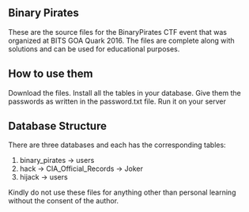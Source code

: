 Binary Pirates
---------------

These are the source files for the BinaryPirates CTF event that was organized at BITS GOA Quark 2016. The files are complete along with solutions and can be used for educational purposes.

How to use them
----------------

Download the files.
Install all the tables in your database. Give them the passwords as written in the password.txt file.
Run it on your server


Database Structure
--------------------

There are three databases and each has the corresponding tables:
1) binary_pirates
	-> users
2) hack
	-> CIA_Official_Records
	-> Joker
3) hijack
	-> users




Kindly do not use these files for anything other than personal learning without the consent of the author.
